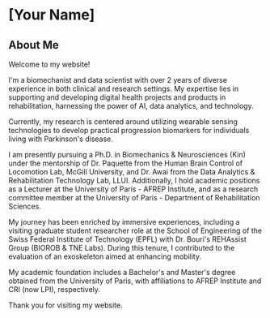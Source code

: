 # [Your Name]

## About Me
Welcome to my website!

I'm a biomechanist and data scientist with over 2 years of diverse experience in both clinical and research settings. My expertise lies in supporting and developing digital health projects and products in rehabilitation, harnessing the power of AI, data analytics, and technology.

Currently, my research is centered around utilizing wearable sensing technologies to develop practical progression biomarkers for individuals living with Parkinson's disease.

I am presently pursuing a Ph.D. in Biomechanics & Neurosciences (Kin) under the mentorship of Dr. Paquette from the Human Brain Control of Locomotion Lab, McGill University, and Dr. Awai from the Data Analytics & Rehabilitation Technology Lab, LLUI. Additionally, I hold academic positions as a Lecturer at the University of Paris - AFREP Institute, and as a research committee member at the University of Paris - Department of Rehabilitation Sciences.

My journey has been enriched by immersive experiences, including a visiting graduate student researcher role at the School of Engineering of the Swiss Federal Institute of Technology (EPFL) with Dr. Bouri's REHAssist Group (BIOROB & TNE Labs). During this tenure, I contributed to the evaluation of an exoskeleton aimed at enhancing mobility.

My academic foundation includes a Bachelor's and Master's degree obtained from the University of Paris, with affiliations to AFREP Institute and CRI (now LPI), respectively.

Thank you for visiting my website.
